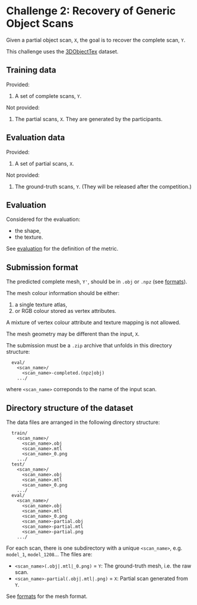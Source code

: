 # Challenge 2: Recovery of Generic Object Scans

Given a partial object scan, `X`, the goal is to recover the complete scan,
`Y`.

This challenge uses the [3DObjectTex](dataset_3dobjecttex.md) dataset.


## Training data

Provided:

1. A set of complete scans, `Y`.

Not provided:

1. The partial scans, `X`. They are generated by the participants.


## Evaluation data

Provided:

1. A set of partial scans, `X`.

Not provided:

1. The ground-truth scans, `Y`.
   (They will be released after the competition.)


## Evaluation

Considered for the evaluation:

- the shape,
- the texture.

See [evaluation](evaluation.md) for the definition of the metric.


## Submission format

The predicted complete mesh, `Y'`, should be in `.obj` or `.npz` (see
[formats](formats.md)).

The mesh colour information should be either:

1. a single texture atlas,
2. or RGB colour stored as vertex attributes.

A mixture of vertex colour attribute and texture mapping is not allowed.

The mesh geometry may be different than the input, `X`.

The submission must be a `.zip` archive that unfolds in this directory
structure:

```
  eval/
    <scan_name>/
      <scan_name>-completed.(npz|obj)
    .../
```

where `<scan_name>` correponds to the name of the input scan.


## Directory structure of the dataset

The data files are arranged in the following directory structure:

```
  train/
    <scan_name>/
      <scan_name>.obj
      <scan_name>.mtl
      <scan_name>_0.png
    .../
  test/
    <scan_name>/
      <scan_name>.obj
      <scan_name>.mtl
      <scan_name>_0.png
    .../
  eval/
    <scan_name>/
      <scan_name>.obj
      <scan_name>.mtl
      <scan_name>_0.png
      <scan_name>-partial.obj
      <scan_name>-partial.mtl
      <scan_name>-partial.png
    .../
```

For each scan, there is one subdirectory with a unique `<scan_name>`,
e.g. `model_1`, `model_1208`...
The files are:

* `<scan_name>(.obj|.mtl|_0.png)` = `Y`:
  The ground-truth mesh, i.e. the raw scan.
* `<scan_name>-partial(.obj|.mtl|.png)` = `X`:
  Partial scan generated from `Y`.

See [formats](formats.md) for the mesh format.
